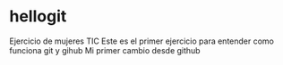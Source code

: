 # hellogit
Ejercicio de mujeres TIC
Este es el primer ejercicio para entender como funciona git y gihub
Mi primer cambio desde github
